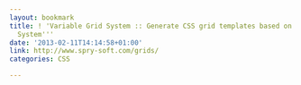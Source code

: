 ```yaml
---
layout: bookmark
title: ! 'Variable Grid System :: Generate CSS grid templates based on ''960 Grid
  System'''
date: '2013-02-11T14:14:58+01:00'
link: http://www.spry-soft.com/grids/
categories: CSS

---
```

